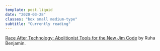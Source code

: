 ```yaml
---
template: post.liquid
date: "2020-03-28"
classes: "box small medium-type"
subtitle: "Currently reading"
---
```


[Race After Technology: Abolitionist Tools for the New Jim Code](https://www.goodreads.com/book/show/42527493-race-after-technology) by Ruha Benjamin.